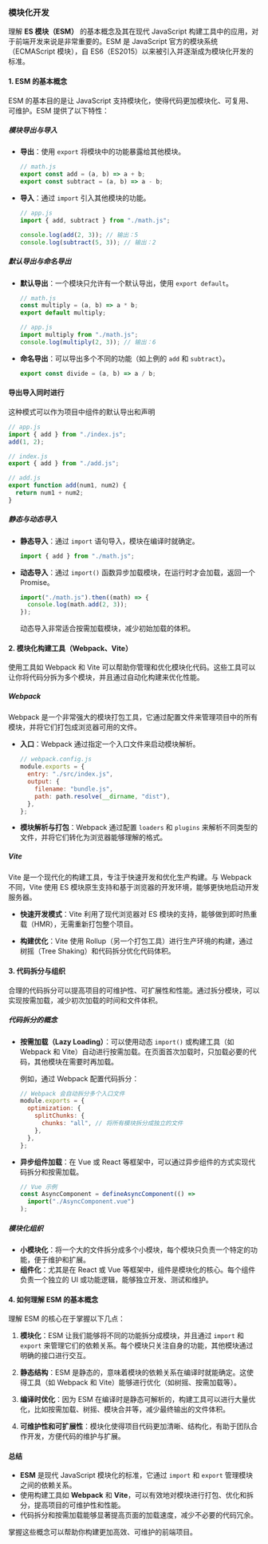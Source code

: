 ### 模块化开发

理解 **ES 模块（ESM）** 的基本概念及其在现代 JavaScript 构建工具中的应用，对于前端开发来说是非常重要的。ESM 是 JavaScript 官方的模块系统（ECMAScript 模块），自 ES6（ES2015）以来被引入并逐渐成为模块化开发的标准。

#### 1. **ESM 的基本概念**

ESM 的基本目的是让 JavaScript 支持模块化，使得代码更加模块化、可复用、可维护。ESM 提供了以下特性：

##### **模块导出与导入**

- **导出**：使用 `export` 将模块中的功能暴露给其他模块。

  ```js
  // math.js
  export const add = (a, b) => a + b;
  export const subtract = (a, b) => a - b;
  ```

- **导入**：通过 `import` 引入其他模块的功能。

  ```js
  // app.js
  import { add, subtract } from "./math.js";

  console.log(add(2, 3)); // 输出：5
  console.log(subtract(5, 3)); // 输出：2
  ```

##### **默认导出与命名导出**

- **默认导出**：一个模块只允许有一个默认导出，使用 `export default`。

  ```js
  // math.js
  const multiply = (a, b) => a * b;
  export default multiply;
  ```

  ```js
  // app.js
  import multiply from "./math.js";
  console.log(multiply(2, 3)); // 输出：6
  ```

- **命名导出**：可以导出多个不同的功能（如上例的 `add` 和 `subtract`）。

  ```js
  export const divide = (a, b) => a / b;
  ```

#### **导出导入同时进行**

这种模式可以作为项目中组件的默认导出和声明

```js
// app.js
import { add } from "./index.js";
add(1, 2);
```

```js
// index.js
export { add } from "./add.js";
```

```js
// add.js
export function add(num1, num2) {
  return num1 + num2;
}
```

##### **静态与动态导入**

- **静态导入**：通过 `import` 语句导入，模块在编译时就确定。

  ```js
  import { add } from "./math.js";
  ```

- **动态导入**：通过 `import()` 函数异步加载模块，在运行时才会加载，返回一个 Promise。

  ```js
  import("./math.js").then((math) => {
    console.log(math.add(2, 3));
  });
  ```

  动态导入非常适合按需加载模块，减少初始加载的体积。

#### 2. **模块化构建工具（Webpack、Vite）**

使用工具如 Webpack 和 Vite 可以帮助你管理和优化模块化代码。这些工具可以让你将代码分拆为多个模块，并且通过自动化构建来优化性能。

##### **Webpack**

Webpack 是一个非常强大的模块打包工具，它通过配置文件来管理项目中的所有模块，并将它们打包成浏览器可用的文件。

- **入口**：Webpack 通过指定一个入口文件来启动模块解析。

  ```js
  // webpack.config.js
  module.exports = {
    entry: "./src/index.js",
    output: {
      filename: "bundle.js",
      path: path.resolve(__dirname, "dist"),
    },
  };
  ```

- **模块解析与打包**：Webpack 通过配置 `loaders` 和 `plugins` 来解析不同类型的文件，并将它们转化为浏览器能够理解的格式。

##### **Vite**

Vite 是一个现代化的构建工具，专注于快速开发和优化生产构建。与 Webpack 不同，Vite 使用 ES 模块原生支持和基于浏览器的开发环境，能够更快地启动开发服务器。

- **快速开发模式**：Vite 利用了现代浏览器对 ES 模块的支持，能够做到即时热重载（HMR），无需重新打包整个项目。

- **构建优化**：Vite 使用 Rollup（另一个打包工具）进行生产环境的构建，通过树摇（Tree Shaking）和代码拆分优化代码体积。

#### 3. **代码拆分与组织**

合理的代码拆分可以提高项目的可维护性、可扩展性和性能。通过拆分模块，可以实现按需加载，减少初次加载的时间和文件体积。

##### **代码拆分的概念**

- **按需加载（Lazy Loading）**：可以使用动态 `import()` 或构建工具（如 Webpack 和 Vite）自动进行按需加载。在页面首次加载时，只加载必要的代码，其他模块在需要时再加载。

  例如，通过 Webpack 配置代码拆分：

  ```js
  // Webpack 会自动拆分多个入口文件
  module.exports = {
    optimization: {
      splitChunks: {
        chunks: "all", // 将所有模块拆分成独立的文件
      },
    },
  };
  ```

- **异步组件加载**：在 Vue 或 React 等框架中，可以通过异步组件的方式实现代码拆分和按需加载。

  ```js
  // Vue 示例
  const AsyncComponent = defineAsyncComponent(() =>
    import("./AsyncComponent.vue")
  );
  ```

##### **模块化组织**

- **小模块化**：将一个大的文件拆分成多个小模块，每个模块只负责一个特定的功能，便于维护和扩展。
- **组件化**：尤其是在 React 或 Vue 等框架中，组件是模块化的核心。每个组件负责一个独立的 UI 或功能逻辑，能够独立开发、测试和维护。

#### 4. **如何理解 ESM 的基本概念**

理解 ESM 的核心在于掌握以下几点：

1. **模块化**：ESM 让我们能够将不同的功能拆分成模块，并且通过 `import` 和 `export` 来管理它们的依赖关系。每个模块只关注自身的功能，其他模块通过明确的接口进行交互。
2. **静态结构**：ESM 是静态的，意味着模块的依赖关系在编译时就能确定。这使得工具（如 Webpack 和 Vite）能够进行优化（如树摇、按需加载等）。

3. **编译时优化**：因为 ESM 在编译时是静态可解析的，构建工具可以进行大量优化，比如按需加载、树摇、模块合并等，减少最终输出的文件体积。

4. **可维护性和可扩展性**：模块化使得项目代码更加清晰、结构化，有助于团队合作开发，方便代码的维护与扩展。

#### 总结

- **ESM** 是现代 JavaScript 模块化的标准，它通过 `import` 和 `export` 管理模块之间的依赖关系。
- 使用构建工具如 **Webpack** 和 **Vite**，可以有效地对模块进行打包、优化和拆分，提高项目的可维护性和性能。
- 代码拆分和按需加载能够显著提高页面的加载速度，减少不必要的代码冗余。

掌握这些概念可以帮助你构建更加高效、可维护的前端项目。
